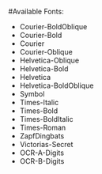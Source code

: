 #Available Fonts:

- Courier-BoldOblique
- Courier-Bold
- Courier
- Courier-Oblique
- Helvetica-Oblique
- Helvetica-Bold
- Helvetica
- Helvetica-BoldOblique
- Symbol
- Times-Italic
- Times-Bold
- Times-BoldItalic
- Times-Roman
- ZapfDingbats
- Victorias-Secret
- OCR-A-Digits
- OCR-B-Digits